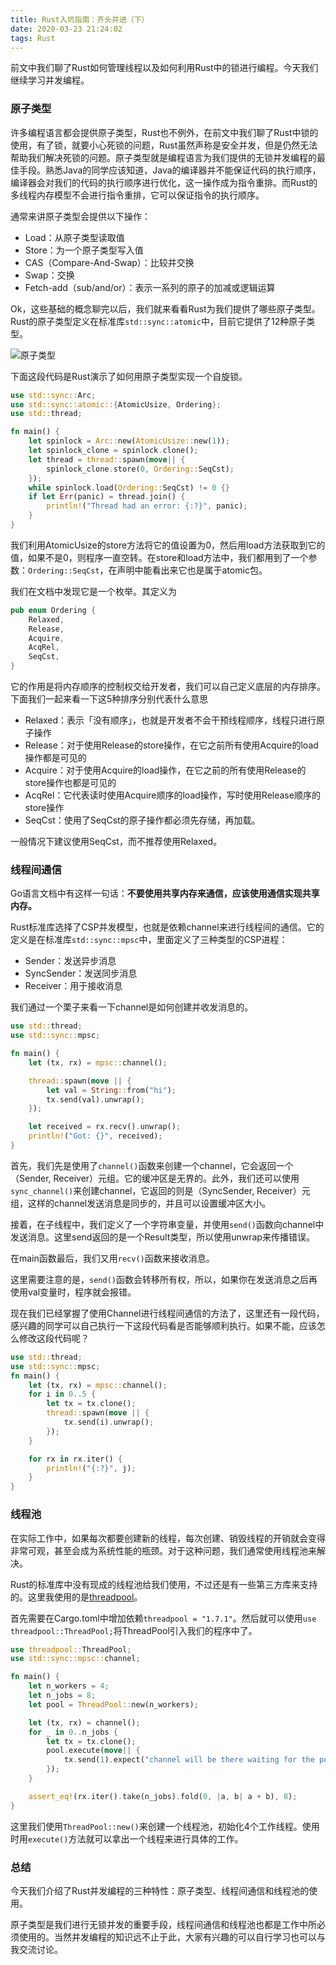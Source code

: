 ```yaml
---
title: Rust入坑指南：齐头并进（下）
date: 2020-03-23 21:24:02
tags: Rust
---
```


前文中我们聊了Rust如何管理线程以及如何利用Rust中的锁进行编程。今天我们继续学习并发编程。<!-- more -->

### 原子类型

许多编程语言都会提供原子类型，Rust也不例外，在前文中我们聊了Rust中锁的使用，有了锁，就要小心死锁的问题，Rust虽然声称是安全并发，但是仍然无法帮助我们解决死锁的问题。原子类型就是编程语言为我们提供的无锁并发编程的最佳手段。熟悉Java的同学应该知道，Java的编译器并不能保证代码的执行顺序，编译器会对我们的代码的执行顺序进行优化，这一操作成为指令重排。而Rust的多线程内存模型不会进行指令重排，它可以保证指令的执行顺序。

通常来讲原子类型会提供以下操作：

- Load：从原子类型读取值
- Store：为一个原子类型写入值
- CAS（Compare-And-Swap）：比较并交换
- Swap：交换
- Fetch-add（sub/and/or）：表示一系列的原子的加减或逻辑运算

Ok，这些基础的概念聊完以后，我们就来看看Rust为我们提供了哪些原子类型。Rust的原子类型定义在标准库`std::sync::atomic`中，目前它提供了12种原子类型。

![原子类型](https://res.cloudinary.com/dxydgihag/image/upload/v1584877213/Blog/rust/13/rust13-1.png)

下面这段代码是Rust演示了如何用原子类型实现一个自旋锁。

``` rust
use std::sync::Arc;
use std::sync::atomic::{AtomicUsize, Ordering};
use std::thread;

fn main() {
    let spinlock = Arc::new(AtomicUsize::new(1));
    let spinlock_clone = spinlock.clone();
    let thread = thread::spawn(move|| {
        spinlock_clone.store(0, Ordering::SeqCst);
    });
    while spinlock.load(Ordering::SeqCst) != 0 {}
    if let Err(panic) = thread.join() {
        println!("Thread had an error: {:?}", panic);
    }
}
```

我们利用AtomicUsize的store方法将它的值设置为0，然后用load方法获取到它的值，如果不是0，则程序一直空转。在store和load方法中，我们都用到了一个参数：`Ordering::SeqCst`，在声明中能看出来它也是属于atomic包。

我们在文档中发现它是一个枚举。其定义为

``` rust
pub enum Ordering {
    Relaxed,
    Release,
    Acquire,
    AcqRel,
    SeqCst,
}
```

它的作用是将内存顺序的控制权交给开发者，我们可以自己定义底层的内存排序。下面我们一起来看一下这5种排序分别代表什么意思

- Relaxed：表示「没有顺序」，也就是开发者不会干预线程顺序，线程只进行原子操作
- Release：对于使用Release的store操作，在它之前所有使用Acquire的load操作都是可见的
- Acquire：对于使用Acquire的load操作，在它之前的所有使用Release的store操作也都是可见的
- AcqRel：它代表读时使用Acquire顺序的load操作，写时使用Release顺序的store操作
- SeqCst：使用了SeqCst的原子操作都必须先存储，再加载。

一般情况下建议使用SeqCst，而不推荐使用Relaxed。

### 线程间通信

Go语言文档中有这样一句话：**不要使用共享内存来通信，应该使用通信实现共享内存。**

Rust标准库选择了CSP并发模型，也就是依赖channel来进行线程间的通信。它的定义是在标准库`std::sync::mpsc`中，里面定义了三种类型的CSP进程：

- Sender：发送异步消息
- SyncSender：发送同步消息
- Receiver：用于接收消息

我们通过一个栗子来看一下channel是如何创建并收发消息的。

``` rust
use std::thread;
use std::sync::mpsc;

fn main() {
    let (tx, rx) = mpsc::channel();

    thread::spawn(move || {
        let val = String::from("hi");
        tx.send(val).unwrap();
    });

    let received = rx.recv().unwrap();
    println!("Got: {}", received);
}
```

首先，我们先是使用了`channel()`函数来创建一个channel，它会返回一个（Sender, Receiver）元组。它的缓冲区是无界的。此外，我们还可以使用`sync_channel()`来创建channel，它返回的则是（SyncSender, Receiver）元组，这样的channel发送消息是同步的，并且可以设置缓冲区大小。

接着，在子线程中，我们定义了一个字符串变量，并使用`send()`函数向channel中发送消息。这里send返回的是一个Result类型，所以使用unwrap来传播错误。

在main函数最后，我们又用`recv()`函数来接收消息。

这里需要注意的是，`send()`函数会转移所有权，所以，如果你在发送消息之后再使用val变量时，程序就会报错。

现在我们已经掌握了使用Channel进行线程间通信的方法了，这里还有一段代码，感兴趣的同学可以自己执行一下这段代码看是否能够顺利执行。如果不能，应该怎么修改这段代码呢？

``` rust
use std::thread;
use std::sync::mpsc;
fn main() {
    let (tx, rx) = mpsc::channel();
    for i in 0..5 {
        let tx = tx.clone();
        thread::spawn(move || {
            tx.send(i).unwrap();
        });
    }

    for rx in rx.iter() {
        println!("{:?}", j);
    }
}
```

### 线程池

在实际工作中，如果每次都要创建新的线程，每次创建、销毁线程的开销就会变得非常可观，甚至会成为系统性能的瓶颈。对于这种问题，我们通常使用线程池来解决。

Rust的标准库中没有现成的线程池给我们使用，不过还是有一些第三方库来支持的。这里我使用的是[threadpool](https://crates.io/crates/threadpool)。

首先需要在Cargo.toml中增加依赖`threadpool = "1.7.1"`。然后就可以使用`use threadpool::ThreadPool;`将ThreadPool引入我们的程序中了。

``` rust
use threadpool::ThreadPool;
use std::sync::mpsc::channel;

fn main() {
    let n_workers = 4;
    let n_jobs = 8;
    let pool = ThreadPool::new(n_workers);

    let (tx, rx) = channel();
    for _ in 0..n_jobs {
        let tx = tx.clone();
        pool.execute(move|| {
            tx.send(1).expect("channel will be there waiting for the pool");
        });
    }

    assert_eq!(rx.iter().take(n_jobs).fold(0, |a, b| a + b), 8);
}
```

这里我们使用`ThreadPool::new()`来创建一个线程池，初始化4个工作线程。使用时用`execute()`方法就可以拿出一个线程来进行具体的工作。

### 总结

今天我们介绍了Rust并发编程的三种特性：原子类型、线程间通信和线程池的使用。

原子类型是我们进行无锁并发的重要手段，线程间通信和线程池也都是工作中所必须使用的。当然并发编程的知识远不止于此，大家有兴趣的可以自行学习也可以与我交流讨论。